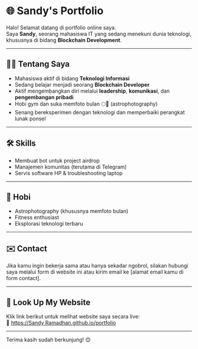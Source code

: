 # 🌐 Sandy's Portfolio

Halo! Selamat datang di portfolio online saya.  
Saya **Sandy**, seorang mahasiswa IT yang sedang menekuni dunia teknologi, khususnya di bidang **Blockchain Development**.

---

## 👨‍💻 Tentang Saya
- Mahasiswa aktif di bidang **Teknologi Informasi**
- Sedang belajar menjadi seorang **Blockchain Developer**
- Aktif mengembangkan diri melalui **leadership**, **komunikasi**, dan **pengembangan pribadi**
- Hobi gym dan suka memfoto bulan 🌕📸 (astrophotography)
- Senang bereksperimen dengan teknologi dan memperbaiki perangkat lunak ponsel

---

## 🛠️ Skills
- Membuat bot untuk project airdrop
- Manajemen komunitas (terutama di Telegram)
- Servis software HP & troubleshooting laptop

---

## 📸 Hobi
- Astrophotography (khususnya memfoto bulan)
- Fitness enthusiast
- Eksplorasi teknologi terbaru

---

## ✉️ Contact
Jika kamu ingin bekerja sama atau hanya sekadar ngobrol, silakan hubungi saya melalui form di website ini atau kirim email ke [alamat email kamu di form contact].

---

## 🚀 Look Up My Website
Klik link berikut untuk melihat website saya secara live:  
🔗 [https://Sandy Ramadhan.github.io/portfolio](https://salvazka.github.io/Sandy-Portofolio/)


---

Terima kasih sudah berkunjung! 😊
